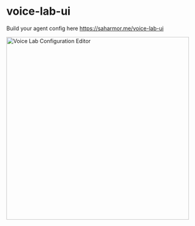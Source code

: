 # voice-lab-ui
Build your agent config here <a href="https://saharmor.me/voice-lab-ui" target="_blank">https://saharmor.me/voice-lab-ui</a>

<img width="476" alt="Voice Lab Configuration Editor" src="https://github.com/user-attachments/assets/4850547d-133c-43ee-aec0-a68e64bdec46">
